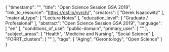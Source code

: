 {
    "timestamp": "",
    "title": "Open Science Session GSA 2019",
    "link_to_resource": "https://osf.io/yvrch/",
    "creators": [
        "Derek Isaacowitz"
    ],
    "material_type": [
        "Lecture Notes"
    ],
    "education_level": [
        "Graduate / Professional"
    ],
    "abstract": "Open Science Session GSA 2019",
    "language": [
        "en"
    ],
    "conditions_of_use": "public-domain",
    "primary_user": [
        ""
    ],
    "subject_areas": [
        "Health",
        "Medicine and Nursing",
        "Social Science"
    ],
    "FORRT_clusters": [
        ""
    ],
    "tags": [
        "Aging",
        "Gerontology",
        "Open Science"
    ]
}